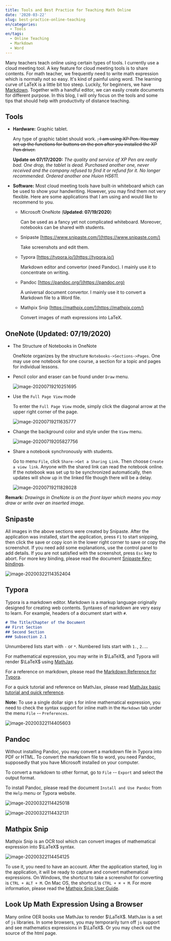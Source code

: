 ```yaml
---
title: Tools and Best Practice for Teaching Math Online
date: '2020-03-22'
slug: best-practice-online-teaching
en/categories:
  - Tools
en/tags:
  - Online Teaching
  - Markdown
  - Word
---
```


Many teachers teach online using certain types of tools. I currently use a cloud meeting tool. A key feature for cloud meeting tools is to share contents. For math teacher, we frequently need to write math expression which is normally not so easy. It's kind of painful using word. The learning curve of LaTeX is a little bit too steep. Luckily, for beginners, we have [Markdown](https://pandoc.org/MANUAL.html#pandocs-markdown). Together with a handful editor, we can easily create documents for different purpose. In this blog, I will only focus on the tools and some tips that should help with productivity of distance teaching.

## Tools

- **Hardware:** Graphic tablet.

  Any type of graphic tablet should work. ~~, I am using XP Pen. You may set up the functions for buttons on the pen after you installed the XP Pen driver.~~ <!-- <img src="/img/image-20200323112244570.png" alt="image-20200323112244570" style="zoom:50%;" /> -->

  **Update on 07/17/2020:** *The quality and service of XP Pen are really bad. One drop, the tablet is dead. Purchased another one, never received and the company refused to find it or refund for it. No longer recommended. Ordered another one Huion HS611.*

- **Software:** Most cloud meeting tools have built-in whiteboard which can be used to show your handwriting. However, you may find them not very flexible. Here are some applications that I am using and would like to recommend to you.

  - Microsoft OneNote (**Updated: 07/19/2020**)

    Can be used as a fancy yet not complicated whiteboard. Moreover, notebooks can be shared with students.

  - Snipaste [https://www.snipaste.com/](https://www.snipaste.com/)

    Take screenshots and edit them.

  - Typora [https://typora.io/](https://typora.io/)

    Markdown editor and convertor (need Pandoc). I mainly use it to concentrate on writing.

  - Pandoc [https://pandoc.org/](https://pandoc.org)

    A universal document convertor.  I mainly use it to convert a Markdown file to a Word file.

  - Mathpix Snip [https://mathpix.com/](https://mathpix.com/)

    Convert images of math expressions into LaTeX.

## OneNote (**Updated: 07/19/2020**)

- The Structure of Notebooks in OneNote

  OneNote organizes by the structure `Notebooks->Sections->Pages`. One may use one notebook for one course, a section for a topic and pages for individual lessons. 

- Pencil color and eraser can be found under `Draw` menu.

  ![image-20200719210251695](/img/image-20200719210251695.png)

- Use the `Full Page View` mode

  To enter the `Full Page View` mode, simply click the diagonal arrow at the upper right corner of the page.

  ![image-20200719211635777](/img/image-20200719211635777.png)

- Change the background color and style under the `View` menu.

  ![image-20200719205827756](/img/image-20200719205827756.png)

- Share a notebook synchronously with students.

  Go to menu `File`, click `Share->Get a Sharing Link`. Then choose `Create a view link`. Anyone with the shared link can read the notebook online. If the notebook was set up to be synchronized automatically, then updates will show up in the linked file though there will be a delay. 

  ![image-20200719211828028](/img/image-20200719211828028.png)

**Remark:** *Drawings in OneNote is on the front layer which means you may draw or write over an inserted image.*

## Snipaste

All images in the above sections were created by Snipaste. After the application was installed, start the application, press `F1` to start snipping, then click the save or copy icon in the lower right corner to save or copy the screenshot. If you need add some explanations, use the control panel to add details. If you are not satisfied with the screenshot, press `Esc` key to abort. For more key binding, please read the document [Snipaste Key-bindings](https://docs.snipaste.com/key-bindings).

![image-20200322114352404](/img/image-20200322114352404.png)

## Typora

Typora is a markdown editor. Markdown is a markup language originally designed for creating web contents. Syntaxes of markdown are very easy to learn. For example, headers of a document start with `#`.

```markdown
# The Title/Chapter of the Document
## First Section
## Second Section
### Subsection 2.1
```

Unnumbered lists start with `-` or `*`. Numbered lists start with `1.`, `2.`...

For mathematical expression, you may write in $\LaTeX$, and Typora will render $\LaTeX$​ using [MathJax](https://www.mathjax.org/).

For a reference on markdown, please read the [Markdown Reference for Typora](https://support.typora.io/Markdown-Reference/).

For a quick tutorial and reference on MathJax, please read [MathJax basic tutorial and quick reference](https://math.meta.stackexchange.com/questions/5020/mathjax-basic-tutorial-and-quick-reference).

**Note:** To use a single dollar sign `$` for inline mathematical expression, you need to check the syntax support for inline math in the `Markdown` tab under the menu `File` -- `Preferences`.

![image-20200322114405603](/img/image-20200322114405603.png)

## Pandoc

Without installing Pandoc, you may convert a markdown file in Typora into PDF or HTML. To convert the markdown file to word, you need Pandoc, supposedly that you have Microsoft installed on your computer. 

To convert a markdown to other format, go to `File` -- `Export` and select the output format.

To install Pandoc, please read the document `Install and Use Pandoc` from the `Help` menu or Typora website.

<div class="twocols">

![image-20200322114425018](/img/image-20200322114425018.png)

![image-20200322114432131](/img/image-20200322114432131.png)

</div>

## Mathpix Snip

Mathpix Snip is an OCR tool which can convert images of mathematical expression into $\LaTeX$ syntax. 

![image-20200322114454125](/img/image-20200322114454125.png)

To use it, you need to have an account. After the application started, log in the application, it will be ready to capture and convert mathematical expressions. On Windows, the shortcut to take a screenshot for converting is `CTRL + ALT + M`. On Mac OS, the shortcut is `CTRL + ⌘ + M`. For more information, please read the [Mathpix Snip User Guide](https://mathpix.com/docs/snip/overview).

## Look Up Math Expression Using a Browser

Many online OER books use MathJax to render $\LaTeX$. MathJax is a set of `js` libraries. In some browsers, you may temporarily turn off `js` support and see mathematics expressions in $\LaTeX$. Or you may check out the source of the html page.
